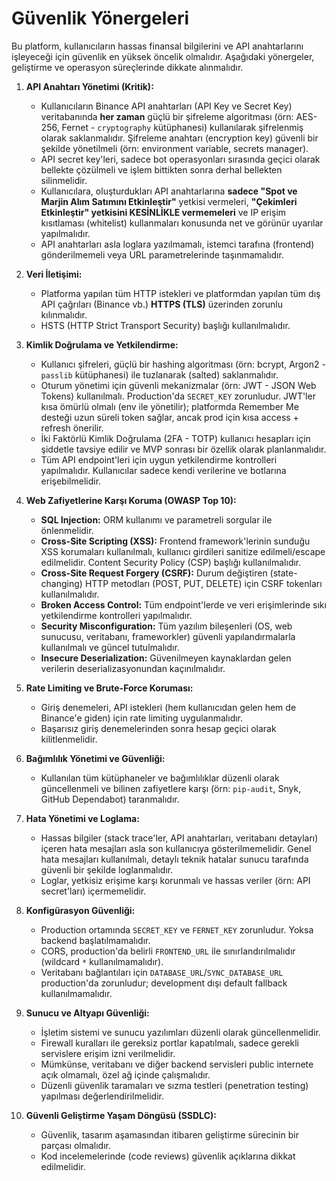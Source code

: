 # Güvenlik Yönergeleri

Bu platform, kullanıcıların hassas finansal bilgilerini ve API anahtarlarını işleyeceği için güvenlik en yüksek öncelik olmalıdır. Aşağıdaki yönergeler, geliştirme ve operasyon süreçlerinde dikkate alınmalıdır.

1. **API Anahtarı Yönetimi (Kritik):**
    * Kullanıcıların Binance API anahtarları (API Key ve Secret Key) veritabanında **her zaman** güçlü bir şifreleme algoritması (örn: AES-256, Fernet - `cryptography` kütüphanesi) kullanılarak şifrelenmiş olarak saklanmalıdır. Şifreleme anahtarı (encryption key) güvenli bir şekilde yönetilmeli (örn: environment variable, secrets manager).
    * API secret key'leri, sadece bot operasyonları sırasında geçici olarak bellekte çözülmeli ve işlem bittikten sonra derhal bellekten silinmelidir.
    * Kullanıcılara, oluşturdukları API anahtarlarına **sadece "Spot ve Marjin Alım Satımını Etkinleştir"** yetkisi vermeleri, **"Çekimleri Etkinleştir" yetkisini KESİNLİKLE vermemeleri** ve IP erişim kısıtlaması (whitelist) kullanmaları konusunda net ve görünür uyarılar yapılmalıdır.
    * API anahtarları asla loglara yazılmamalı, istemci tarafına (frontend) gönderilmemeli veya URL parametrelerinde taşınmamalıdır.

2. **Veri İletişimi:**
    * Platforma yapılan tüm HTTP istekleri ve platformdan yapılan tüm dış API çağrıları (Binance vb.) **HTTPS (TLS)** üzerinden zorunlu kılınmalıdır.
    * HSTS (HTTP Strict Transport Security) başlığı kullanılmalıdır.

3. **Kimlik Doğrulama ve Yetkilendirme:**
    * Kullanıcı şifreleri, güçlü bir hashing algoritması (örn: bcrypt, Argon2 - `passlib` kütüphanesi) ile tuzlanarak (salted) saklanmalıdır.
    * Oturum yönetimi için güvenli mekanizmalar (örn: JWT - JSON Web Tokens) kullanılmalı. Production'da `SECRET_KEY` zorunludur. JWT'ler kısa ömürlü olmalı (env ile yönetilir); platformda Remember Me desteği uzun süreli token sağlar, ancak prod için kısa access + refresh önerilir.
    * İki Faktörlü Kimlik Doğrulama (2FA - TOTP) kullanıcı hesapları için şiddetle tavsiye edilir ve MVP sonrası bir özellik olarak planlanmalıdır.
    * Tüm API endpoint'leri için uygun yetkilendirme kontrolleri yapılmalıdır. Kullanıcılar sadece kendi verilerine ve botlarına erişebilmelidir.

4. **Web Zafiyetlerine Karşı Koruma (OWASP Top 10):**
    * **SQL Injection:** ORM kullanımı ve parametreli sorgular ile önlenmelidir.
    * **Cross-Site Scripting (XSS):** Frontend framework'lerinin sunduğu XSS korumaları kullanılmalı, kullanıcı girdileri sanitize edilmeli/escape edilmelidir. Content Security Policy (CSP) başlığı kullanılmalıdır.
    * **Cross-Site Request Forgery (CSRF):** Durum değiştiren (state-changing) HTTP metodları (POST, PUT, DELETE) için CSRF tokenları kullanılmalıdır.
    * **Broken Access Control:** Tüm endpoint'lerde ve veri erişimlerinde sıkı yetkilendirme kontrolleri yapılmalıdır.
    * **Security Misconfiguration:** Tüm yazılım bileşenleri (OS, web sunucusu, veritabanı, frameworkler) güvenli yapılandırmalarla kullanılmalı ve güncel tutulmalıdır.
    * **Insecure Deserialization:** Güvenilmeyen kaynaklardan gelen verilerin deserializasyonundan kaçınılmalıdır.

5. **Rate Limiting ve Brute-Force Koruması:**
    * Giriş denemeleri, API istekleri (hem kullanıcıdan gelen hem de Binance'e giden) için rate limiting uygulanmalıdır.
    * Başarısız giriş denemelerinden sonra hesap geçici olarak kilitlenmelidir.

6. **Bağımlılık Yönetimi ve Güvenliği:**
    * Kullanılan tüm kütüphaneler ve bağımlılıklar düzenli olarak güncellenmeli ve bilinen zafiyetlere karşı (örn: `pip-audit`, Snyk, GitHub Dependabot) taranmalıdır.

7. **Hata Yönetimi ve Loglama:**
    * Hassas bilgiler (stack trace'ler, API anahtarları, veritabanı detayları) içeren hata mesajları asla son kullanıcıya gösterilmemelidir. Genel hata mesajları kullanılmalı, detaylı teknik hatalar sunucu tarafında güvenli bir şekilde loglanmalıdır.
    * Loglar, yetkisiz erişime karşı korunmalı ve hassas veriler (örn: API secret'ları) içermemelidir.

10. **Konfigürasyon Güvenliği:**
    * Production ortamında `SECRET_KEY` ve `FERNET_KEY` zorunludur. Yoksa backend başlatılmamalıdır.
    * CORS, production'da belirli `FRONTEND_URL` ile sınırlandırılmalıdır (wildcard `*` kullanılmamalıdır).
    * Veritabanı bağlantıları için `DATABASE_URL`/`SYNC_DATABASE_URL` production'da zorunludur; development dışı default fallback kullanılmamalıdır.
8. **Sunucu ve Altyapı Güvenliği:**
    * İşletim sistemi ve sunucu yazılımları düzenli olarak güncellenmelidir.
    * Firewall kuralları ile gereksiz portlar kapatılmalı, sadece gerekli servislere erişim izni verilmelidir.
    * Mümkünse, veritabanı ve diğer backend servisleri public internete açık olmamalı, özel ağ içinde çalışmalıdır.
    * Düzenli güvenlik taramaları ve sızma testleri (penetration testing) yapılması değerlendirilmelidir.

9. **Güvenli Geliştirme Yaşam Döngüsü (SSDLC):**
    * Güvenlik, tasarım aşamasından itibaren geliştirme sürecinin bir parçası olmalıdır.
    * Kod incelemelerinde (code reviews) güvenlik açıklarına dikkat edilmelidir.
